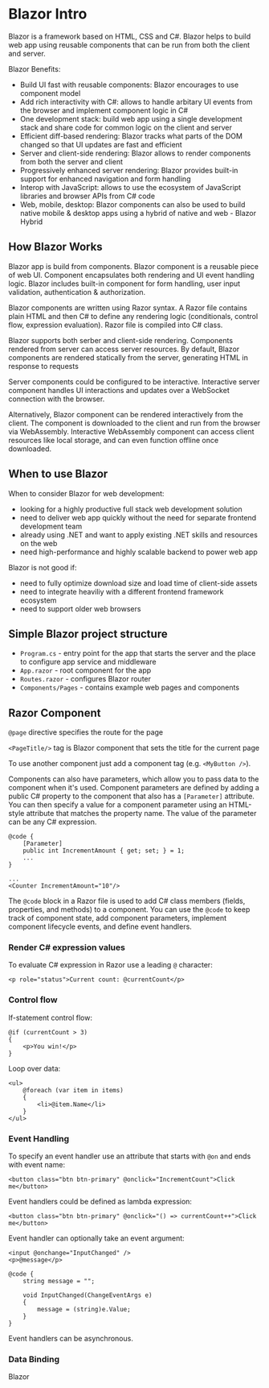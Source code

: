 # Blazor Intro

Blazor is a framework based on HTML, CSS and C#.
Blazor helps to build web app using reusable components that can be run from both the client and server.

Blazor Benefits:

- Build UI fast with reusable components: Blazor encourages to use component model
- Add rich interactivity with C#: allows to handle arbitary UI events from the browser and implement component logic in C#
- One development stack: build web app using a single development stack and share code for common logic on the client and server
- Efficient diff-based rendering: Blazor tracks what parts of the DOM changed so that UI updates are fast and efficient
- Server and client-side rendering: Blazor allows to render components from both the server and client
- Progressively enhanced server rendering: Blazor provides built-in support for enhanced navigation and form handling
- Interop with JavaScript: allows to use the ecosystem of JavaScript libraries and browser APIs from C# code
- Web, mobile, desktop: Blazor components can also be used to build native mobile & desktop apps using a hybrid of native and web - Blazor Hybrid

## How Blazor Works

Blazor app is build from components. Blazor component is a reusable piece of web UI.
Component encapsulates both rendering and UI event handling logic.
Blazor includes built-in component for form handling, user input validation, authentication & authorization.

Blazor components are written using Razor syntax. A Razor file contains plain HTML and then C# to define any rendering logic (conditionals, control flow, expression evaluation).
Razor file is compiled into C# class.

Blazor supports both serber and client-side rendering.
Components rendered from server can access server resources.
By default, Blazor components are rendered statically from the server, generating HTML in response to requests

Server components could be configured to be interactive. Interactive server component handles UI interactions and updates over a WebSocket connection with the browser.

Alternatively, Blazor component can be rendered interactively from the client. The component is downloaded to the client and run from the browser via WebAssembly.
Interactive WebAssembly component can access client resources like local storage, and can even function offline once downloaded.

## When to use Blazor

When to consider Blazor for web development:

- looking for a highly productive full stack web development solution
- need to deliver web app quickly without the need for separate frontend development team
- already using .NET and want to apply existing .NET skills and resources on the web
- need high-performance and highly scalable backend to power web app

Blazor is not good if:

- need to fully optimize download size and load time of client-side assets
- need to integrate heaviliy with a different frontend framework ecosystem
- need to support older web browsers

## Simple Blazor project structure

- `Program.cs` - entry point for the app that starts the server and the place to configure app service and middleware
- `App.razor` - root component for the app
- `Routes.razor` - configures Blazor router
- `Components/Pages` - contains example web pages and components

## Razor Component

`@page` directive specifies the route for the page

`<PageTitle/>` tag is Blazor component that sets the title for the current page

To use another component just add a component tag (e.g. `<MyButton />`).

Components can also have parameters, which allow you to pass data to the component when it's used.
Component parameters are defined by adding a public C# property to the component that also has a `[Parameter]` attribute.
You can then specify a value for a component parameter using an HTML-style attribute that matches the property name.
The value of the parameter can be any C# expression.

```
@code {
	[Parameter]
	public int IncrementAmount { get; set; } = 1;
	...
}

...
<Counter IncrementAmount="10"/>
```

The `@code` block in a Razor file is used to add C# class members (fields, properties, and methods) to a component.
You can use the `@code` to keep track of component state, add component parameters, implement component lifecycle events, and define event handlers.

### Render C# expression values 

To evaluate C# expression in Razor use a leading `@` character:

```
<p role="status">Current count: @currentCount</p>
```

### Control flow

If-statement control flow:

```
@if (currentCount > 3)
{
    <p>You win!</p>
}
```

Loop over data:

```
<ul>
    @foreach (var item in items)
    {
        <li>@item.Name</li>
    }
</ul>
```

### Event Handling

To specify an event handler use an attribute that starts with `@on` and ends with event name:

```
<button class="btn btn-primary" @onclick="IncrementCount">Click me</button>
```

Event handlers could be defined as lambda expression:

```
<button class="btn btn-primary" @onclick="() => currentCount++">Click me</button>
```

Event handler can optionally take an event argument:

```
<input @onchange="InputChanged" />
<p>@message</p>

@code {
    string message = "";

    void InputChanged(ChangeEventArgs e)
    {
        message = (string)e.Value;
    }
}
```

Event handlers can be asynchronous.

### Data Binding

Blazor 